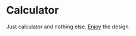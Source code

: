 # Calculator
Just calculator and nothing else. [Enjoy](https://codepen.io/savchenkoto/project/full/AbgayL) the design.
